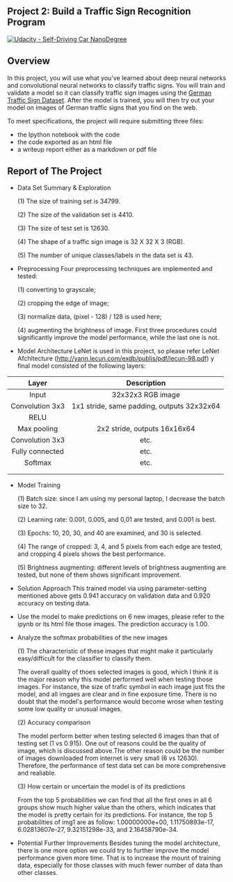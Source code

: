 ## Project 2: Build a Traffic Sign Recognition Program
[![Udacity - Self-Driving Car NanoDegree](https://s3.amazonaws.com/udacity-sdc/github/shield-carnd.svg)](http://www.udacity.com/drive)

Overview
---
In this project, you will use what you've learned about deep neural networks and convolutional neural networks to classify traffic signs. You will train and validate a model so it can classify traffic sign images using the [German Traffic Sign Dataset](http://benchmark.ini.rub.de/?section=gtsrb&subsection=dataset). After the model is trained, you will then try out your model on images of German traffic signs that you find on the web.

To meet specifications, the project will require submitting three files: 
* the Ipython notebook with the code
* the code exported as an html file
* a writeup report either as a markdown or pdf file  

Report of The Project
---
* Data Set Summary & Exploration

  (1) The size of training set is 34799.
  
  (2) The size of the validation set is 4410.
  
  (3) The size of test set is 12630.
  
  (4) The shape of a traffic sign image is 32 X 32 X 3 (RGB).
  
  (5) The number of unique classes/labels in the data set is 43.
  
* Preprocessing
  Four preprocessing techniques are implemented and tested: 
  
  (1) converting to grayscale; 
  
  (2) cropping the edge of image; 
  
  (3) normalize data, (pixel - 128) / 128 is used here; 
  
  (4) augmenting the brightness of image. First three procedures could significantly improve the model performance, while the last one is not. 
* Model Architecture
  LeNet is used in this project, so please refer LeNet Afchitecture (http://yann.lecun.com/exdb/publis/pdf/lecun-98.pdf)
  y final model consisted of the following layers:

| Layer         		|     Description	        					| 
|:---------------------:|:---------------------------------------------:| 
| Input         		| 32x32x3 RGB image   							| 
| Convolution 3x3     	| 1x1 stride, same padding, outputs 32x32x64 	|
| RELU					|												|
| Max pooling	      	| 2x2 stride,  outputs 16x16x64 				|
| Convolution 3x3	    | etc.      									|
| Fully connected		| etc.        									|
| Softmax				| etc.        									|
|						|												|
|						|												|
 
* Model Training

  (1) Batch size: since I am using my personal laptop, I decrease the batch size to 32.
  
  (2) Learning rate: 0.001, 0.005, and 0,01 are tested, and 0.001 is best.
  
  (3) Epochs: 10, 20, 30, and 40 are examined, and 30 is selected.
  
  (4) The range of cropped: 3, 4, and 5 pixels from each edge are tested, and cropping 4 pixels shows the best performance.
  
  (5) Brightness augmenting: different levels of brightness augmenting are tested, but none of them shows significant improvement.
* Solution Approach
  This trained model via using parameter-setting mentioned above gets 0.941 accuracy on validation data and 0.920 accuracy on testing data.
* Use the model to make predictions on 6 new images, please refer to the ipynb or its html file those images.
  The prediction accuracy is 1.00.
* Analyze the softmax probabilities of the new images

  (1) The characteristic of these images that might make it particularly easy/difficult for the classifier to classify them.
  
  The overall quality of thoes selected images is good, which I think it is the major reason why this model performed well when testing those images. For instance, the size of trafic symbol in each image just fits the model, and all imgaes are clear and in fine exposure time. There is no doubt that the model's performance would become wrose when testing some low quality or unusual images.
  
  (2) Accuracy comparison
  
  The model perform better when testing selected 6 images than that of testing set (1 vs 0.915). One out of reasons could be the quality of image, which is discussed above.The other reason could be the number of images downloaded from internet is very small (6 vs 12630). Therefore, the performance of test data set can be more comprehensive and realiable.  
  
  (3) How certain or uncertain the model is of its predictions
  
  From the top 5 probabilities we can find that all the first ones in all 6 groups show much higher value than the others, which indicates that the model is pretty certain for its predictions. For instance, the top 5 probabilities of img1 are as follow: 1.00000000e+00, 1.11750893e-17, 6.02813607e-27, 9.32151298e-33, and 2.16458790e-34.
  
* Potential Further Improvements
  Besides tuning the model architecture, there is one more option we could try to further improve the model performance given more time. That is to increase the mount of training data, especially for those classes with much fewer number of data than other classes.  
  



